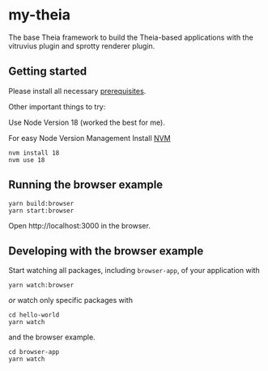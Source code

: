 # my-theia
The base Theia framework to build the Theia-based applications with the vitruvius plugin and sprotty renderer plugin.

## Getting started

Please install all necessary [prerequisites](https://github.com/eclipse-theia/theia/blob/master/doc/Developing.md#prerequisites).

Other important things to try:

Use Node Version 18 (worked the best for me). 

For easy Node Version Management Install [NVM](https://www.freecodecamp.org/news/node-version-manager-nvm-install-guide/)

    nvm install 18
    nvm use 18

## Running the browser example

    yarn build:browser
    yarn start:browser


Open http://localhost:3000 in the browser.



## Developing with the browser example

Start watching all packages, including `browser-app`, of your application with

    yarn watch:browser

*or* watch only specific packages with

    cd hello-world
    yarn watch

and the browser example.

    cd browser-app
    yarn watch
